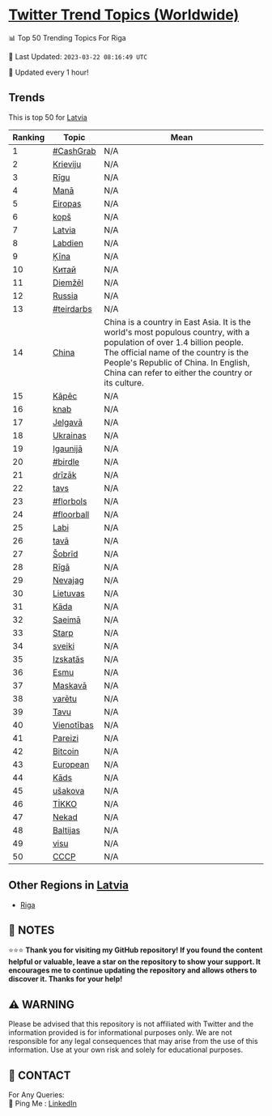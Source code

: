 [Twitter Trend Topics (Worldwide)](https://github.com/ErcinDedeoglu/Twitter-Trend-Topics)
==========


📊 Top 50 Trending Topics For Riga

📆 Last Updated: `2023-03-22 08:16:49 UTC`

🔧 Updated every 1 hour!


## Trends

This is top 50 for [Latvia](</Latvia>)

| Ranking | Topic | Mean |
| ------- | ------------ | ------------ |
| 1 | [#CashGrab](http://twitter.com/search?q=%23CashGrab) | N/A |
| 2 | [Krieviju](http://twitter.com/search?q=Krieviju) | N/A |
| 3 | [Rīgu](http://twitter.com/search?q=R%c4%abgu) | N/A |
| 4 | [Manā](http://twitter.com/search?q=Man%c4%81) | N/A |
| 5 | [Eiropas](http://twitter.com/search?q=Eiropas) | N/A |
| 6 | [kopš](http://twitter.com/search?q=kop%c5%a1) | N/A |
| 7 | [Latvia](http://twitter.com/search?q=Latvia) | N/A |
| 8 | [Labdien](http://twitter.com/search?q=Labdien) | N/A |
| 9 | [Ķīna](http://twitter.com/search?q=%c4%b6%c4%abna) | N/A |
| 10 | [Китай](http://twitter.com/search?q=%d0%9a%d0%b8%d1%82%d0%b0%d0%b9) | N/A |
| 11 | [Diemžēl](http://twitter.com/search?q=Diem%c5%be%c4%93l) | N/A |
| 12 | [Russia](http://twitter.com/search?q=Russia) | N/A |
| 13 | [#teirdarbs](http://twitter.com/search?q=%23teirdarbs) | N/A |
| 14 | [China](http://twitter.com/search?q=China) | China is a country in East Asia. It is the world's most populous country, with a population of over 1.4 billion people. The official name of the country is the People's Republic of China. In English, China can refer to either the country or its culture. |
| 15 | [Kāpēc](http://twitter.com/search?q=K%c4%81p%c4%93c) | N/A |
| 16 | [knab](http://twitter.com/search?q=knab) | N/A |
| 17 | [Jelgavā](http://twitter.com/search?q=Jelgav%c4%81) | N/A |
| 18 | [Ukrainas](http://twitter.com/search?q=Ukrainas) | N/A |
| 19 | [Igaunijā](http://twitter.com/search?q=Igaunij%c4%81) | N/A |
| 20 | [#birdle](http://twitter.com/search?q=%23birdle) | N/A |
| 21 | [drīzāk](http://twitter.com/search?q=dr%c4%abz%c4%81k) | N/A |
| 22 | [tavs](http://twitter.com/search?q=tavs) | N/A |
| 23 | [#florbols](http://twitter.com/search?q=%23florbols) | N/A |
| 24 | [#floorball](http://twitter.com/search?q=%23floorball) | N/A |
| 25 | [Labi](http://twitter.com/search?q=Labi) | N/A |
| 26 | [tavā](http://twitter.com/search?q=tav%c4%81) | N/A |
| 27 | [Šobrīd](http://twitter.com/search?q=%c5%a0obr%c4%abd) | N/A |
| 28 | [Rīgā](http://twitter.com/search?q=R%c4%abg%c4%81) | N/A |
| 29 | [Nevajag](http://twitter.com/search?q=Nevajag) | N/A |
| 30 | [Lietuvas](http://twitter.com/search?q=Lietuvas) | N/A |
| 31 | [Kāda](http://twitter.com/search?q=K%c4%81da) | N/A |
| 32 | [Saeimā](http://twitter.com/search?q=Saeim%c4%81) | N/A |
| 33 | [Starp](http://twitter.com/search?q=Starp) | N/A |
| 34 | [sveiki](http://twitter.com/search?q=sveiki) | N/A |
| 35 | [Izskatās](http://twitter.com/search?q=Izskat%c4%81s) | N/A |
| 36 | [Esmu](http://twitter.com/search?q=Esmu) | N/A |
| 37 | [Maskavā](http://twitter.com/search?q=Maskav%c4%81) | N/A |
| 38 | [varētu](http://twitter.com/search?q=var%c4%93tu) | N/A |
| 39 | [Tavu](http://twitter.com/search?q=Tavu) | N/A |
| 40 | [Vienotības](http://twitter.com/search?q=Vienot%c4%abbas) | N/A |
| 41 | [Pareizi](http://twitter.com/search?q=Pareizi) | N/A |
| 42 | [Bitcoin](http://twitter.com/search?q=Bitcoin) | N/A |
| 43 | [European](http://twitter.com/search?q=European) | N/A |
| 44 | [Kāds](http://twitter.com/search?q=K%c4%81ds) | N/A |
| 45 | [ušakova](http://twitter.com/search?q=u%c5%a1akova) | N/A |
| 46 | [TİKKO](http://twitter.com/search?q=T%c4%b0KKO) | N/A |
| 47 | [Nekad](http://twitter.com/search?q=Nekad) | N/A |
| 48 | [Baltijas](http://twitter.com/search?q=Baltijas) | N/A |
| 49 | [visu](http://twitter.com/search?q=visu) | N/A |
| 50 | [СССР](http://twitter.com/search?q=%d0%a1%d0%a1%d0%a1%d0%a0) | N/A |



## Other Regions in [Latvia](</Latvia>)

* [Riga](</Latvia/Riga.md>)



## 📝 NOTES

⭐⭐⭐ **Thank you for visiting my GitHub repository! If you found the content helpful or valuable, leave a star on the repository to show your support. It encourages me to continue updating the repository and allows others to discover it. Thanks for your help!**


## ⚠️ WARNING

Please be advised that this repository is not affiliated with Twitter and the information provided is for informational purposes only. We are not responsible for any legal consequences that may arise from the use of this information. Use at your own risk and solely for educational purposes.


## 📨 CONTACT

 For Any Queries:  
            🏓 Ping Me : [LinkedIn](https://www.linkedin.com/in/ercindedeoglu/)
